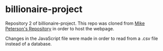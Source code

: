 # billionaire-project
Repository 2 of billionaire-project. This repo was cloned from [Mike Peterson's Repository](https://github.com/mpetersen49/billionaire-project) in order to host the webpage.

Changes in the JavaScript file were made in order to read from a .csv file instead of a database. 


